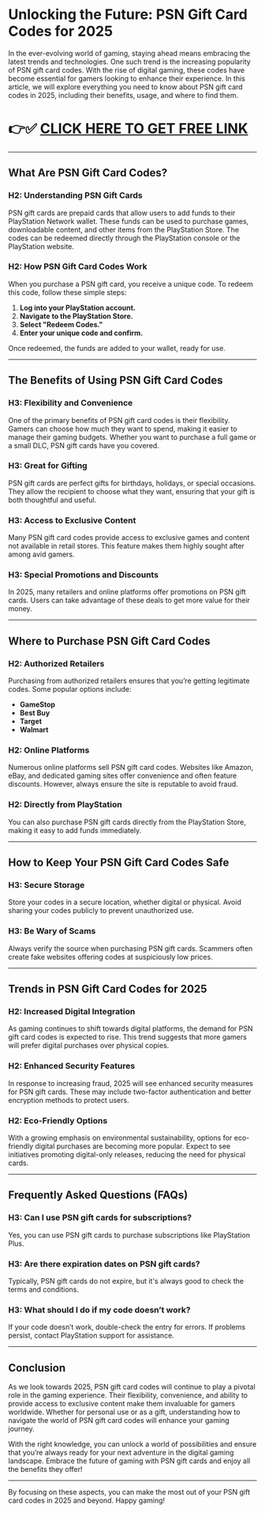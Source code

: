 # Unlocking the Future: PSN Gift Card Codes for 2025

In the ever-evolving world of gaming, staying ahead means embracing the latest trends and technologies. One such trend is the increasing popularity of PSN gift card codes. With the rise of digital gaming, these codes have become essential for gamers looking to enhance their experience. In this article, we will explore everything you need to know about PSN gift card codes in 2025, including their benefits, usage, and where to find them.

# 👉✅ [CLICK HERE TO GET FREE LINK](https://getfreelink.pro/Psn/)
---

## What Are PSN Gift Card Codes?

### H2: Understanding PSN Gift Cards

PSN gift cards are prepaid cards that allow users to add funds to their PlayStation Network wallet. These funds can be used to purchase games, downloadable content, and other items from the PlayStation Store. The codes can be redeemed directly through the PlayStation console or the PlayStation website.

### H2: How PSN Gift Card Codes Work

When you purchase a PSN gift card, you receive a unique code. To redeem this code, follow these simple steps:

1. **Log into your PlayStation account.**
2. **Navigate to the PlayStation Store.**
3. **Select "Redeem Codes."**
4. **Enter your unique code and confirm.**

Once redeemed, the funds are added to your wallet, ready for use.

---

## The Benefits of Using PSN Gift Card Codes

### H3: Flexibility and Convenience

One of the primary benefits of PSN gift card codes is their flexibility. Gamers can choose how much they want to spend, making it easier to manage their gaming budgets. Whether you want to purchase a full game or a small DLC, PSN gift cards have you covered.

### H3: Great for Gifting

PSN gift cards are perfect gifts for birthdays, holidays, or special occasions. They allow the recipient to choose what they want, ensuring that your gift is both thoughtful and useful.

### H3: Access to Exclusive Content

Many PSN gift card codes provide access to exclusive games and content not available in retail stores. This feature makes them highly sought after among avid gamers.

### H3: Special Promotions and Discounts

In 2025, many retailers and online platforms offer promotions on PSN gift cards. Users can take advantage of these deals to get more value for their money.

---

## Where to Purchase PSN Gift Card Codes

### H2: Authorized Retailers

Purchasing from authorized retailers ensures that you’re getting legitimate codes. Some popular options include:

- **GameStop**
- **Best Buy**
- **Target**
- **Walmart**

### H2: Online Platforms

Numerous online platforms sell PSN gift card codes. Websites like Amazon, eBay, and dedicated gaming sites offer convenience and often feature discounts. However, always ensure the site is reputable to avoid fraud.

### H2: Directly from PlayStation

You can also purchase PSN gift cards directly from the PlayStation Store, making it easy to add funds immediately.

---

## How to Keep Your PSN Gift Card Codes Safe

### H3: Secure Storage

Store your codes in a secure location, whether digital or physical. Avoid sharing your codes publicly to prevent unauthorized use.

### H3: Be Wary of Scams

Always verify the source when purchasing PSN gift cards. Scammers often create fake websites offering codes at suspiciously low prices.

---

## Trends in PSN Gift Card Codes for 2025

### H2: Increased Digital Integration

As gaming continues to shift towards digital platforms, the demand for PSN gift card codes is expected to rise. This trend suggests that more gamers will prefer digital purchases over physical copies.

### H2: Enhanced Security Features

In response to increasing fraud, 2025 will see enhanced security measures for PSN gift cards. These may include two-factor authentication and better encryption methods to protect users.

### H2: Eco-Friendly Options

With a growing emphasis on environmental sustainability, options for eco-friendly digital purchases are becoming more popular. Expect to see initiatives promoting digital-only releases, reducing the need for physical cards.

---

## Frequently Asked Questions (FAQs)

### H3: Can I use PSN gift cards for subscriptions?

Yes, you can use PSN gift cards to purchase subscriptions like PlayStation Plus.

### H3: Are there expiration dates on PSN gift cards?

Typically, PSN gift cards do not expire, but it's always good to check the terms and conditions.

### H3: What should I do if my code doesn’t work?

If your code doesn’t work, double-check the entry for errors. If problems persist, contact PlayStation support for assistance.

---

## Conclusion

As we look towards 2025, PSN gift card codes will continue to play a pivotal role in the gaming experience. Their flexibility, convenience, and ability to provide access to exclusive content make them invaluable for gamers worldwide. Whether for personal use or as a gift, understanding how to navigate the world of PSN gift card codes will enhance your gaming journey.

With the right knowledge, you can unlock a world of possibilities and ensure that you’re always ready for your next adventure in the digital gaming landscape. Embrace the future of gaming with PSN gift cards and enjoy all the benefits they offer!

---

By focusing on these aspects, you can make the most out of your PSN gift card codes in 2025 and beyond. Happy gaming!
